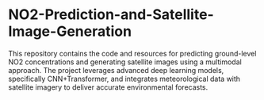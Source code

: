 # NO2-Prediction-and-Satellite-Image-Generation
This repository contains the code and resources for predicting ground-level NO2 concentrations and generating satellite images using a multimodal approach. The project leverages advanced deep learning models, specifically CNN+Transformer, and integrates meteorological data with satellite imagery to deliver accurate environmental forecasts.
